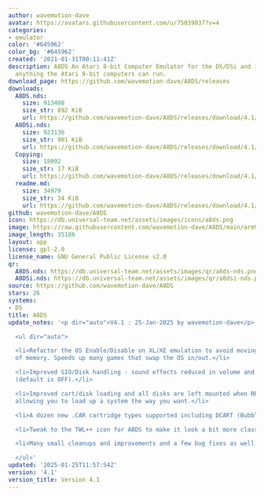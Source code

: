 ```yaml
---
author: wavemotion-dave
avatar: https://avatars.githubusercontent.com/u/75039837?v=4
categories:
- emulator
color: '#645962'
color_bg: '#645962'
created: '2021-01-31T00:11:41Z'
description: A8DS An Atari 8-bit Computer Emulator for the DS/DSi and includes virtually
  anything the Atari 8-bit computers can run.
download_page: https://github.com/wavemotion-dave/A8DS/releases
downloads:
  A8DS.nds:
    size: 913408
    size_str: 892 KiB
    url: https://github.com/wavemotion-dave/A8DS/releases/download/4.1/A8DS.nds
  A8DSi.nds:
    size: 923136
    size_str: 901 KiB
    url: https://github.com/wavemotion-dave/A8DS/releases/download/4.1/A8DSi.nds
  Copying:
    size: 18092
    size_str: 17 KiB
    url: https://github.com/wavemotion-dave/A8DS/releases/download/4.1/Copying
  readme.md:
    size: 34979
    size_str: 34 KiB
    url: https://github.com/wavemotion-dave/A8DS/releases/download/4.1/readme.md
github: wavemotion-dave/A8DS
icon: https://db.universal-team.net/assets/images/icons/a8ds.png
image: https://raw.githubusercontent.com/wavemotion-dave/A8DS/main/arm9/gfx/bgTop.png
image_length: 35186
layout: app
license: gpl-2.0
license_name: GNU General Public License v2.0
qr:
  A8DS.nds: https://db.universal-team.net/assets/images/qr/a8ds-nds.png
  A8DSi.nds: https://db.universal-team.net/assets/images/qr/a8dsi-nds.png
source: https://github.com/wavemotion-dave/A8DS
stars: 26
systems:
- DS
title: A8DS
update_notes: '<p dir="auto">V4.1 : 25-Jan-2025 by wavemotion-dave</p>

  <ul dir="auto">

  <li>Refactor the OS Enable/Disable on XL/XE emulation to avoid moving large blocks
  of memory. Speeds up many games that swap the OS in/out.</li>

  <li>Improved SIO/Disk handling - sound effects reduced in volume and now configurable
  (default is OFF).</li>

  <li>Improved cart/disk loading and all disks are left mounted when RESET is pressed
  allowing you to load up a system the way you want.</li>

  <li>A dozen new .CAR cartridge types supported including DCART (Bubble Bobble homebrew).</li>

  <li>Tweak to the TWL++ icon for A8DS to make it look a bit more classic.</li>

  <li>Many small cleanups and improvements and a few bug fixes as well.</li>

  </ul>'
updated: '2025-01-25T11:57:54Z'
version: '4.1'
version_title: Version 4.1
---
```

